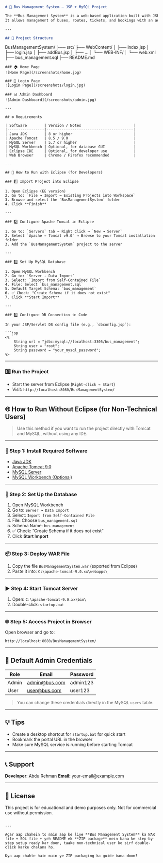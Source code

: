 ```markdown
# 🚌 Bus Management System – JSP + MySQL Project

The **Bus Management System** is a web-based application built with JSP, Servlets, HTML, CSS, JavaScript, and MySQL.  
It allows management of buses, routes, tickets, and bookings with an admin and user interface.

---

## 📁 Project Structure

```

BusManagementSystem/
├── src/
├── WebContent/
│   ├── index.jsp
│   ├── login.jsp
│   ├── addBus.jsp
│   ├── ...
│   └── WEB-INF/
│       └── web.xml
├── bus\_management.sql
├── README.md

````
### 🏠 Home Page
![Home Page](/screenshots/home.jpg)

### 🔐 Login Page
![Login Page](/screenshots/login.jpg)

### 📊 Admin Dashboard
![Admin Dashboard](/screenshots/admin.jpg)

---

## ⚙️ Requirements

| Software        | Version / Notes                        |
|-----------------|----------------------------------------|
| Java JDK        | 8 or higher                            |
| Apache Tomcat   | 8.5 / 9.0                              |
| MySQL Server    | 5.7 or higher                          |
| MySQL Workbench | Optional, for database GUI             |
| Eclipse IDE     | Optional, for developer use            |
| Web Browser     | Chrome / Firefox recommended           |

---

## 🚀 How to Run with Eclipse (for Developers)

### 1️⃣ Import Project into Eclipse

1. Open Eclipse (EE version)
2. Go to: `File → Import → Existing Projects into Workspace`
3. Browse and select the `BusManagementSystem` folder
4. Click **Finish**

---

### 2️⃣ Configure Apache Tomcat in Eclipse

1. Go to: `Servers` tab → Right Click → `New → Server`
2. Select `Apache → Tomcat v9.0` → Browse to your Tomcat installation folder
3. Add the `BusManagementSystem` project to the server

---

### 3️⃣ Set Up MySQL Database

1. Open MySQL Workbench
2. Go to: `Server → Data Import`
3. Select: `Import from Self-Contained File`
4. File: Select `bus_management.sql`
5. Default Target Schema: `bus_management`
6. ✅ Check: "Create Schema if it does not exist"
7. Click **Start Import**

---

### 4️⃣ Configure DB Connection in Code

In your JSP/Servlet DB config file (e.g., `dbconfig.jsp`):

```jsp
<%
    String url = "jdbc:mysql://localhost:3306/bus_management";
    String user = "root";
    String password = "your_mysql_password";
%>
````

---

### 5️⃣ Run the Project

* Start the server from Eclipse (`Right-click → Start`)
* Visit: `http://localhost:8080/BusManagementSystem/`

---

## 🌐 How to Run Without Eclipse (for Non-Technical Users)

> Use this method if you want to run the project directly with Tomcat and MySQL, without using any IDE.

---

### 🔁 Step 1: Install Required Software

* [Java JDK](https://www.oracle.com/java/technologies/javase-downloads.html)
* [Apache Tomcat 9.0](https://tomcat.apache.org/download-90.cgi)
* [MySQL Server](https://dev.mysql.com/downloads/)
* [MySQL Workbench (Optional)](https://dev.mysql.com/downloads/workbench/)

---

### 📂 Step 2: Set Up the Database

1. Open MySQL Workbench
2. Go to: `Server → Data Import`
3. Select: `Import from Self-Contained File`
4. File: Choose `bus_management.sql`
5. Schema Name: `bus_management`
6. ✅ Check: “Create Schema if it does not exist”
7. Click **Start Import**

---

### 📦 Step 3: Deploy WAR File

1. Copy the file `BusManagementSystem.war` (exported from Eclipse)
2. Paste it into:
   `C:\apache-tomcat-9.0.xx\webapps\`

---

### ▶️ Step 4: Start Tomcat Server

1. Open: `C:\apache-tomcat-9.0.xx\bin\`
2. Double-click: `startup.bat`

---

### 🌐 Step 5: Access Project in Browser

Open browser and go to:

```
http://localhost:8080/BusManagementSystem/
```

---

## 👤 Default Admin Credentials

| Role  | Email                                 | Password |
| ----- | ------------------------------------- | -------- |
| Admin | [admin@bus.com](mailto:admin@bus.com) | admin123 |
| User  | [user@bus.com](mailto:user@bus.com)   | user123  |

> You can change these credentials directly in the MySQL `users` table.

---

## 💡 Tips

* Create a desktop shortcut for `startup.bat` for quick start
* Bookmark the portal URL in the browser
* Make sure MySQL service is running before starting Tomcat

---

## 📞 Support

**Developer**: Abdu Rehman
**Email**: [your-email@example.com](mailto:your-email@example.com)

---

## 🧾 License

This project is for educational and demo purposes only. Not for commercial use without permission.

```

---

Agar aap chahein to main aap ke liye **Bus Management System** ka WAR file + SQL file + yeh README ek **ZIP package** mein bana ke step-by-step setup ready kar doon, taake non-technical user ko sirf double-click karke chalana ho.  

Kya aap chahte hain main ye ZIP packaging ka guide bana doon?
```
